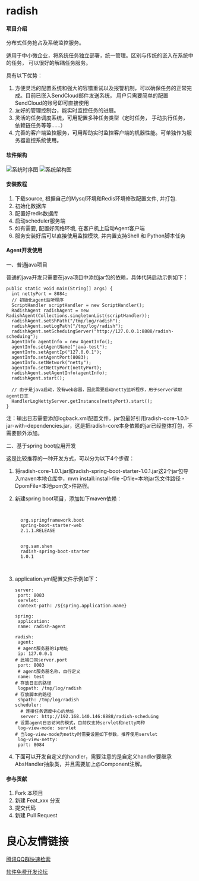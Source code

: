 # radish

#### 项目介绍
分布式任务抢占及系统监控服务。

适用于中小微企业，将系统任务独立部署，统一管理。区别与传统的嵌入在系统中的任务， 可以很好的解耦任务服务。

具有以下优势：

1. 方便灵活的配置系统和强大的容错重试以及报警机制，可以确保任务的正常完成。目前已嵌入SendCloud邮件发送系统， 用户只需要简单的配置SendCloud的账号即可直接使用
2. 友好的管理控制台，能实时监控任务的进展。
3. 灵活的任务调度系统，可用配置多种任务类型（定时任务， 手动执行任务， 依赖链任务等等……）
4. 完善的客户端监控服务，可用帮助实时监控客户端的机器性能。可单独作为服务器监控系统使用。


#### 软件架构
![系统时序图](https://github.com/shensuoyao/radish/raw/master/doc/screenshots/任务系统时序图.jpg)
![系统架构图](https://github.com/shensuoyao/radish/raw/master/doc/screenshots/系统架构设计.jpg)


#### 安装教程

1. 下载source, 根据自己的Mysql环境和Redis环境修改配置文件, 并打包.
2. 初始化数据库
3. 配置好redis数据库
4. 启动scheduler服务端
5. 如有需要, 配置好网络环境, 在客户机上启动Agent客户端
6. 服务安装好后可以直接使用监控模块, 并内置支持Shell 和 Python脚本任务

#### Agent开发使用

一、普通java项目

普通的java开发只需要在java项目中添加jar包的依赖，具体代码启动示例如下：

```
public static void main(String[] args) {
  int nettyPort = 8084;
  // 初始化agent监听程序
  ScriptHandler scriptHandler = new ScriptHandler();
  RadishAgent radishAgent = new RadishAgent(Collections.singletonList(scriptHandler));
  radishAgent.setShPath("/tmp/log/radish");
  radishAgent.setLogPath("/tmp/log/radish");
  radishAgent.setScheduingServer("http://127.0.0.1:8888/radish-scheduing");
  AgentInfo agentInfo = new AgentInfo();
  agentInfo.setAgentName("java-test");
  agentInfo.setAgentIp("127.0.0.1");
  agentInfo.setAgentPort(8083);
  agentInfo.setNetwork("netty");
  agentInfo.setNettyPort(nettyPort);
  radishAgent.setAgentInfo(agentInfo);
  radishAgent.start();

  // 由于是java启动，没有web容器，因此需要启动netty监听程序，用于server读取agent日志
  HandlerLogNettyServer.getInstance(nettyPort).start();
}

```
注：输出日志需要添加logback.xml配置文件，jar包最好引用radish-core-1.0.1-jar-with-dependencies.jar，这是把radish-core本身依赖的jar已经整体打包，不需要额外添加。

二、基于spring boot应用开发

这是比较推荐的一种开发方式，可以分为以下4个步骤：

1. 将radish-core-1.0.1.jar和radish-spring-boot-starter-1.0.1.jar这2个jar包导入maven本地仓库中，mvn install:install-file -Dfile=本地jar包文件路径 -DpomFile=本地pom文>件路径。
2. 新建spring boot项目，添加如下maven依赖：

    ```
     
      
      org.springframework.boot 
      spring-boot-starter-web 
      2.1.1.RELEASE 
      
      
      org.sam.shen 
      radish-spring-boot-starter 
      1.0.1 
      
     
    ```
3. application.yml配置文件示例如下：

    ```
    server:
     port: 8083
     servlet:
     context-path: /${spring.application.name}
    
    spring:
     application:
     name: radish-agent
    
    radish:
     agent:
     # agent服务器的ip地址
     ip: 127.0.0.1
    # 此端口同server.port
     port: 8083
     # agent服务器名称，自行定义
     name: test
    # 存放日志的路径
     logpath: /tmp/log/radish
    # 存放脚本的路径
     shpath: /tmp/log/radish
    scheduler:
      # 连接任务调度中心的地址
      server: http://192.168.140.146:8888/radish-scheduing
    # 设置agent日志访问的模式，目前仅支持servlet和netty两种
     log-view-mode: servlet
    # 当log-view-mode为netty时需要设置如下参数，推荐使用servlet
     log-view-netty:
     port: 8084
    ```
4. 下面可以开发自定义的handler，需要注意的是自定义handler要继承AbsHandler抽象类，并且需要加上@Component注解。

#### 参与贡献

1. Fork 本项目
2. 新建 Feat_xxx 分支
3. 提交代码
4. 新建 Pull Request

 # 良心友情链接

[腾讯QQ群快速检索](http://u.720life.cn/s/8cf73f7c)

[软件免费开发论坛](http://u.720life.cn/s/bbb01dc0)